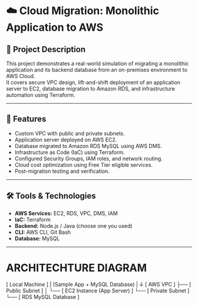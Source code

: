 # ☁️ Cloud Migration: Monolithic Application to AWS

## 📜 Project Description
This project demonstrates a real-world simulation of migrating a monolithic application and its backend database from an on-premises environment to AWS Cloud.  
It covers secure VPC design, lift-and-shift deployment of an application server to EC2, database migration to Amazon RDS, and infrastructure automation using Terraform.

---

## 🚀 Features
- Custom VPC with public and private subnets.
- Application server deployed on AWS EC2.
- Database migrated to Amazon RDS MySQL using AWS DMS.
- Infrastructure as Code (IaC) using Terraform.
- Configured Security Groups, IAM roles, and network routing.
- Cloud cost optimization using Free Tier eligible services.
- Post-migration testing and verification.

---

## 🛠️ Tools & Technologies
- **AWS Services:** EC2, RDS, VPC, DMS, IAM
- **IaC:** Terraform
- **Backend:** Node.js / Java (choose one you used)
- **CLI:** AWS CLI, Git Bash
- **Database:** MySQL

---

ARCHITECHTURE DIAGRAM 
==============================

[ Local Machine ]
      |
(Sample App + MySQL Database)
      |
      ↓
[ AWS VPC ]
 ├── [ Public Subnet ]
 │    └── [ EC2 Instance (App Server) ]
 └── [ Private Subnet ]
      └── [ RDS MySQL Database ]

